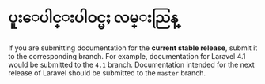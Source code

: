 # ပူးေပါင္းပါဝင္မႈ လမ္းညြန္

If you are submitting documentation for the **current stable release**, submit it to the corresponding branch. For example, documentation for Laravel 4.1 would be submitted to the `4.1` branch. Documentation intended for the next release of Laravel should be submitted to the `master` branch.